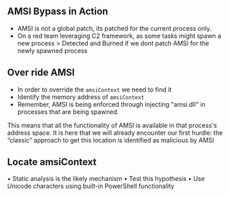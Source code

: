 
## AMSI Bypass in Action	
- AMSI is not a global patch, its patched for the current process only. 
- On a red team leveraging C2 framework, as some tasks might spawn a new process > Detected and Burned if we dont patch AMSI for the newly spawned process
## Over ride AMSI 
- In order to override the `amsiContext` we need to find it
- Identify the memory address of `amsiContext`
- Remember, AMSI is being enforced through injecting "amsi.dll" in processes that are being spawned.

This means that all the functionality of AMSI is available in that process's address space. It is here that we will already encounter our first hurdle: the “classic” approach to get this location is identified as malicious by AMSI

## Locate amsiContext
• Static analysis is the likely mechanism
• Test this hypothesis
• Use Unicode characters using built-in PowerShell functionality
